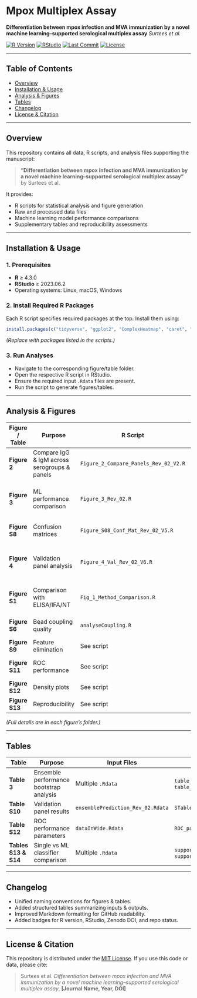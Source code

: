 # Mpox Multiplex Assay

**Differentiation between mpox infection and MVA immunization by a novel machine learning–supported serological multiplex assay**
*Surtees et al.*

[![R Version](https://img.shields.io/badge/R-v4.3.0-blue.svg)](https://cran.r-project.org/)
[![RStudio](https://img.shields.io/badge/RStudio-2023.06.2-blue.svg)](https://posit.co/)
[![Last Commit](https://img.shields.io/github/last-commit/RKI-ZBS/bead-based_multiplex/)](https://github.com/RKI-ZBS/bead-based_multiplex/commits/main)
[![License](https://img.shields.io/badge/license-MIT-green.svg)](LICENSE)

---

## **Table of Contents**

* [Overview](#overview)
* [Installation & Usage](#installation--usage)
* [Analysis & Figures](#analysis--figures)
* [Tables](#tables)
* [Changelog](#changelog)
* [License & Citation](#license--citation)

---

## **Overview**

This repository contains all data, R scripts, and analysis files supporting the manuscript:

> **“Differentiation between mpox infection and MVA immunization by a novel machine learning–supported serological multiplex assay”**
> by Surtees et al.

It provides:

* R scripts for statistical analysis and figure generation
* Raw and processed data files
* Machine learning model performance comparisons
* Supplementary tables and reproducibility assessments

---

## **Installation & Usage**

### **1. Prerequisites**

* **R** ≥ 4.3.0
* **RStudio** ≥ 2023.06.2
* Operating systems: Linux, macOS, Windows

### **2. Install Required R Packages**

Each R script specifies required packages at the top.
Install them using:

```R
install.packages(c("tidyverse", "ggplot2", "ComplexHeatmap", "caret", "yardstick"))
```

*(Replace with packages listed in the scripts.)*

### **3. Run Analyses**

* Navigate to the corresponding figure/table folder.
* Open the respective R script in RStudio.
* Ensure the required input `.Rdata` files are present.
* Run the script to generate figures/tables.

---

## **Analysis & Figures**

| Figure / Table | Purpose                                      | R Script                              | Input Files                                                                           | Output                                                  |
| -------------- | -------------------------------------------- | ------------------------------------- | ------------------------------------------------------------------------------------- | ------------------------------------------------------- |
| **Figure 2**   | Compare IgG & IgM across serogroups & panels | `Figure_2_Compare_Panels_Rev_02_V2.R` | `dataInputComparePanels.Rdata`                                                        | Spider plots, antigen ratios, IgM plots                 |
| **Figure 3**   | ML performance comparison                    | `Figure_3_Rev_02.R`                   | `dataInMeta.Rdata`, `statisticalDataCombined.Rdata`                                   | F1 plots, circular misclassification plots, freq tables |
| **Figure S8**  | Confusion matrices                           | `Figure_S08_Conf_Mat_Rev_02_V5.R`     | `ensembleCombined_Rev_02.Rdata`                                                       | Confusion matrix PDFs & PNGs                            |
| **Figure 4**   | Validation panel analysis                    | `Figure_4_Val_Rev_02_V6.R`            | `dataInputComparison.Rdata`, `ensemblePrediction_Rev_02.Rdata`, `heatmap_input.Rdata` | IgG/IgM heatmaps, ensemble confusion matrices           |
| **Figure S1**  | Comparison with ELISA/IFA/NT                 | `Fig_1_Method_Comparison.R`           | Multiple `.Rdata` inputs                                                              | Correlation plots, Passing-Bablok regression            |
| **Figure S6**  | Bead coupling quality                        | `analyseCoupling.R`                   | `dataInputBatch.Rdata`, `dataInputPlotting.Rdata`                                     | Coupling control and variability plots                  |
| **Figure S9**  | Feature elimination                          | See script                            | `dataInputFeatElim.Rdata`                                                             | F1 impact plots                                         |
| **Figure S11** | ROC performance                              | See script                            | `dataInWide.Rdata`                                                                    | ROC curves, threshold parameters                        |
| **Figure S12** | Density plots                                | See script                            | `dataInputComparePanels.Rdata`, `heatmap_input.Rdata`                                 | Density plots                                           |
| **Figure S13** | Reproducibility                              | See script                            | `dataInRep.Rdata`, `dataInRepSpoxFiltered.Rdata`                                      | Reproducibility figure                                  |

*(Full details are in each figure’s folder.)*

---

## **Tables**

| Table                | Purpose                                 | Input Files                       | Output                                                   |
| -------------------- | --------------------------------------- | --------------------------------- | -------------------------------------------------------- |
| **Table 3**          | Ensemble performance bootstrap analysis | Multiple `.Rdata`                 | `table_3.xlsx`, `table_s11.xlsx`, `table_s12.xlsx`       |
| **Table S10**        | Validation panel results                | `ensemblePrediction_Rev_02.Rdata` | `STableEnsemblePrediction.xlsx`                          |
| **Table S12**        | ROC performance parameters              | `dataInWide.Rdata`                | `ROC_parameters_classic.xlsx`                            |
| **Tables S13 & S14** | Single vs ML classifier comparison      | Multiple `.Rdata`                 | `supporting_table_s13.xlsx`, `supporting_table_s14.xlsx` |

---

## **Changelog**

* Unified naming conventions for figures & tables.
* Added structured tables summarizing inputs & outputs.
* Improved Markdown formatting for GitHub readability.
* Added badges for R version, RStudio, Zenodo DOI, and repo status.

---

## **License & Citation**

This repository is distributed under the [MIT License](LICENSE).
If you use this code or data, please cite:

> Surtees et al. *Differentiation between mpox infection and MVA immunization by a novel machine learning–supported serological multiplex assay*, **\[Journal Name, Year, DOI]**
